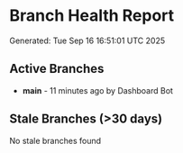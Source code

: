 # Branch Health Report
Generated: Tue Sep 16 16:51:01 UTC 2025

## Active Branches
- **main** - 11 minutes ago by Dashboard Bot

## Stale Branches (>30 days)
No stale branches found
